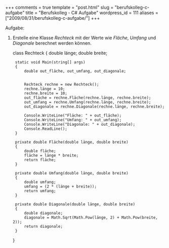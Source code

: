 +++
comments = true
template = "post.html"
slug = "berufskolleg-c-aufgabe"
title = "Berufskolleg - C# Aufgabe"
wordpress_id = 111
aliases = ["2009/08/31/berufskolleg-c-aufgabe/"]
+++

Aufgabe:
1) Erstelle eine Klasse _Rechteck_ mit der Werte wie _Fläche_, _Umfang_ und _Diagonale_ berechnet werden können.


    
    
    class Rechteck
    {
        double länge;
        double breite;
    
        static void Main(string[] args)
        {
            double out_fläche, out_umfang, out_diagonale;
    
    
            Rechteck rechne = new Rechteck();
            rechne.länge = 10;
            rechne.breite = 10;
            out_fläche = rechne.Fläche(rechne.länge, rechne.breite);
            out_umfang = rechne.Umfang(rechne.länge, rechne.breite);
            out_diagonale = rechne.Diagonale(rechne.länge, rechne.breite);
    
            Console.WriteLine("Fläche: " + out_fläche);
            Console.WriteLine("Umfang: " + out_umfang);
            Console.WriteLine("Diagonale: " + out_diagonale);
            Console.ReadLine();
        }
    
        private double Fläche(double länge, double breite)
        {
            double fläche;
            fläche = länge * breite;
            return fläche;
        }
    
        private double Umfang(double länge, double breite)
        {
            double umfang;
            umfang = (2 * (länge + breite));
            return umfang;
        }
    
        private double Diagonale(double länge, double breite)
        {
            double diagonale;
            diagonale = Math.Sqrt(Math.Pow(länge, 2) + Math.Pow(breite, 2));
            return diagonale;
        }
    }

